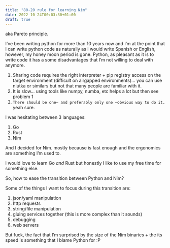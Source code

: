 ```yaml
---
title: "80-20 rule for learning Nim"
date: 2022-10-24T00:03:30+01:00
draft: true
---
```


aka Pareto principle.

I’ve been writing python for more than 10 years now and I’m at the point that I can write python code as naturally as I would write Spanish or English, however, my honey moon period is gone. Python, as pleasant as it is to write code it has a some disadvantages that I’m not willing to deal with anymore.

1. Sharing code requires the right interpreter + pip registry access on the target environment (difficult on airgapped environments)… you can use niutka or similars but not that many people are familiar with it.
2. It is slow… using tools like numpy, numba, etc helps a lot but then see problem 1
3. `There should be one— and preferably only one —obvious way to do it.`  yeah sure.


I was hesitating between 3 languages:

1. Go
2. Rust
3. Nim

And I decided for Nim. mostly because is fast enough and the ergonomics are something I’m used to.

I would love to learn Go _and_ Rust but honestly I like to use my free time for something else.

So, how to ease the transition between Python and Nim?

Some of the things I want to focus during this transition are:

1. json/yaml manipulation
2. http requests
3. string/file manipulation
4. gluing services together (this is more complex than it sounds)
5. debugging
6. web servers


But fuck, the fact that I’m surprised by the size of the Nim binaries + the its speed is something that I blame Python for :P
